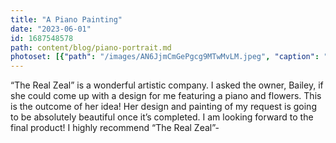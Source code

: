 ```yaml
---
title: "A Piano Painting"
date: "2023-06-01"
id: 1687548578
path: content/blog/piano-portrait.md
photoset: [{"path": "/images/AN6JjmCmGePgcg9MTwMvLM.jpeg", "caption": "Starting the piano portrait ", "thumbnail": "True"}, {"path": "/images/RrPzMtf2gJt42XeqgBtm8A.jpeg", "caption": "Progress "}, {"path": "/images/7oEeg2s8yph2Rt9aeW7nDM.jpeg", "caption": "Starting to come together\u2026 more to follow."}]
---
```

“The Real Zeal” is a wonderful artistic company. I asked the owner, Bailey, if she could come up with a design for me featuring a piano and flowers. This is the outcome of her idea! Her design and painting of my request  is going to be absolutely beautiful once it’s completed. I am looking forward to the final product!  I highly recommend “The Real Zeal”-